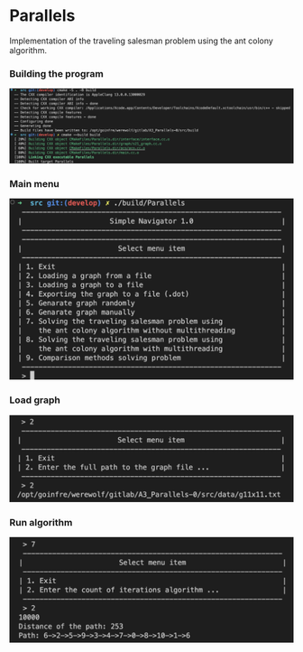 # Parallels

Implementation of the traveling salesman problem using the ant colony algorithm.

### Building the program
![Build](data/img/_build.png)

### Main menu
![Main menu](data/img/main_menu.png)

### Load graph
![Main menu](data/img/load_graph.png)

### Run algorithm
![Main menu](data/img/run_algorithm.png)